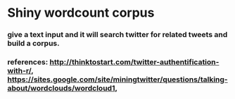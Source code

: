 # Shiny wordcount corpus
### give a text input and it will search twitter for related tweets and build a corpus.
### references: http://thinktostart.com/twitter-authentification-with-r/, https://sites.google.com/site/miningtwitter/questions/talking-about/wordclouds/wordcloud1,
